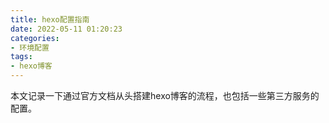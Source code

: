```yaml
---
title: hexo配置指南
date: 2022-05-11 01:20:23
categories:
- 环境配置
tags:
- hexo博客
---
```


本文记录一下通过官方文档从头搭建hexo博客的流程，也包括一些第三方服务的配置。

<!--more-->
